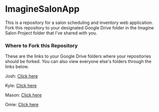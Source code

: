 # ImagineSalonApp
This is a repository for a salon scheduling and inventory web application. Fork this repository to your designated Google Drive folder in the Imagine Salon Project folder that I've shared with you. 

### Where to Fork this Repository
These are the links to your Google Drive folders where your repositories should be forked. You can also view everyone else's folders through the links below. 

Josh:  [Click here](https://drive.google.com/open?id=0B-j9IeoToBudNUd6TlZfaVNXblU)

Kyle:  [Click here](https://drive.google.com/open?id=0B-j9IeoToBudbzRteVFJaVIxT0U)

Mason: [Click here](https://drive.google.com/open?id=0B-j9IeoToBudOVVOa3B3aWY5SVE)

Omie:  [Click here](https://drive.google.com/open?id=0B-j9IeoToBudVDNqYlFNaC1vMTA)
